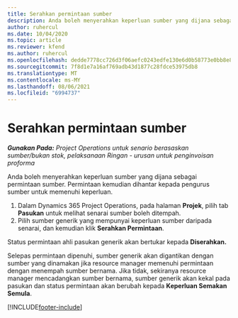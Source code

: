 ```yaml
---
title: Serahkan permintaan sumber
description: Anda boleh menyerahkan keperluan sumber yang dijana sebagai permintaan sumber. Permintaan kemudian dihantar kepada pengurus sumber untuk memenuhi keperluan.
author: ruhercul
ms.date: 10/04/2020
ms.topic: article
ms.reviewer: kfend
ms.author: ruhercul
ms.openlocfilehash: dedde7778cc726d3f06aefc0243edfe130e6d0b58773e0bb8e87cfcb13f1cc79
ms.sourcegitcommit: 7f8d1e7a16af769adb43d1877c28fdce53975db8
ms.translationtype: MT
ms.contentlocale: ms-MY
ms.lasthandoff: 08/06/2021
ms.locfileid: "6994737"
---
```

# <a name="submit-a-resource-request"></a>Serahkan permintaan sumber

_**Gunakan Pada:** Project Operations untuk senario berasaskan sumber/bukan stok, pelaksanaan Ringan - urusan untuk penginvoisan proforma_

Anda boleh menyerahkan keperluan sumber yang dijana sebagai permintaan sumber. Permintaan kemudian dihantar kepada pengurus sumber untuk memenuhi keperluan.

1. Dalam Dynamics 365 Project Operations, pada halaman **Projek**, pilih tab **Pasukan** untuk melihat senarai sumber boleh ditempah. 
2. Pilih sumber generik yang mempunyai keperluan sumber daripada senarai, dan kemudian klik **Serahkan Permintaan**.

Status permintaan ahli pasukan generik akan bertukar kepada **Diserahkan.**

Selepas permintaan dipenuhi, sumber generik akan digantikan dengan sumber yang dinamakan jika resource manager memenuhi permintaan dengan menempah sumber bernama. Jika tidak, sekiranya resource manager mencadangkan sumber bernama, sumber generik akan kekal pada pasukan dan status permintaan akan berubah kepada **Keperluan Semakan Semula**.


[!INCLUDE[footer-include](../includes/footer-banner.md)]